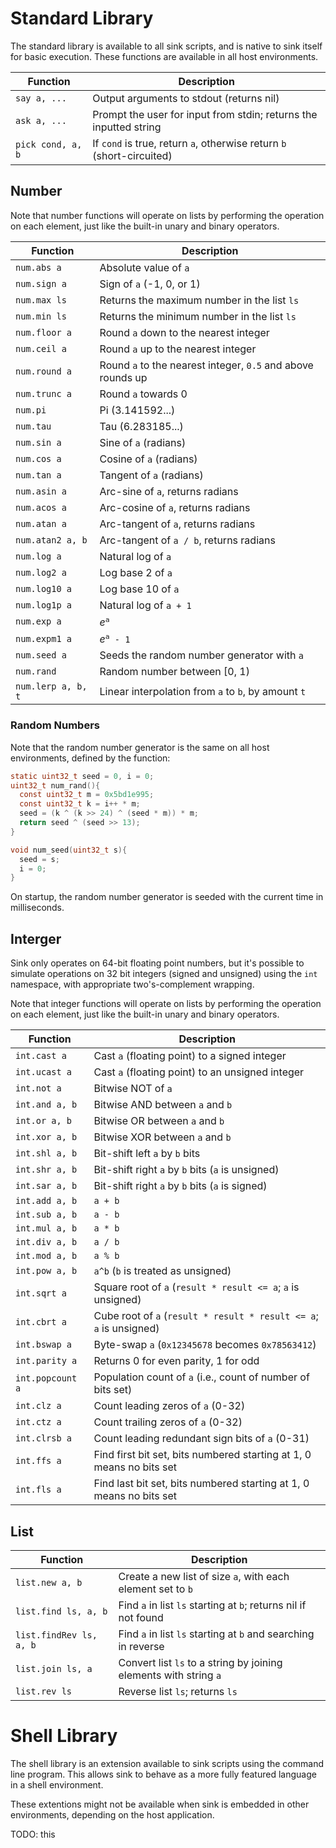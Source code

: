 
Standard Library
================

The standard library is available to all sink scripts, and is native to sink itself for basic
execution.  These functions are available in all host environments.

| Function                | Description                                                           |
|-------------------------|-----------------------------------------------------------------------|
| `say a, ...`            | Output arguments to stdout (returns nil)                              |
| `ask a, ...`            | Prompt the user for input from stdin; returns the inputted string     |
| `pick cond, a, b`       | If `cond` is true, return `a`, otherwise return `b` (short-circuited) |

Number
------

Note that number functions will operate on lists by performing the operation on each element, just
like the built-in unary and binary operators.

| Function                | Description                                                           |
|-------------------------|-----------------------------------------------------------------------|
| `num.abs a`             | Absolute value of `a`                                                 |
| `num.sign a`            | Sign of `a` (-1, 0, or 1)                                             |
| `num.max ls`            | Returns the maximum number in the list `ls`                           |
| `num.min ls`            | Returns the minimum number in the list `ls`                           |
| `num.floor a`           | Round `a` down to the nearest integer                                 |
| `num.ceil a`            | Round `a` up to the nearest integer                                   |
| `num.round a`           | Round `a` to the nearest integer, `0.5` and above rounds up           |
| `num.trunc a`           | Round `a` towards 0                                                   |
| `num.pi`                | Pi (3.141592...)                                                      |
| `num.tau`               | Tau (6.283185...)                                                     |
| `num.sin a`             | Sine of `a` (radians)                                                 |
| `num.cos a`             | Cosine of `a` (radians)                                               |
| `num.tan a`             | Tangent of `a` (radians)                                              |
| `num.asin a`            | Arc-sine of `a`, returns radians                                      |
| `num.acos a`            | Arc-cosine of `a`, returns radians                                    |
| `num.atan a`            | Arc-tangent of `a`, returns radians                                   |
| `num.atan2 a, b`        | Arc-tangent of `a / b`, returns radians                               |
| `num.log a`             | Natural log of `a`                                                    |
| `num.log2 a`            | Log base 2 of `a`                                                     |
| `num.log10 a`           | Log base 10 of `a`                                                    |
| `num.log1p a`           | Natural log of `a + 1`                                                |
| `num.exp a`             | *e*<sup>`a`</sup>                                                     |
| `num.expm1 a`           | *e*<sup>`a`</sup>` - 1`                                               |
| `num.seed a`            | Seeds the random number generator with `a`                            |
| `num.rand`              | Random number between [0, 1)                                          |
| `num.lerp a, b, t`      | Linear interpolation from `a` to `b`, by amount `t`                   |

### Random Numbers

Note that the random number generator is the same on all host environments, defined by the function:

```c
static uint32_t seed = 0, i = 0;
uint32_t num_rand(){
  const uint32_t m = 0x5bd1e995;
  const uint32_t k = i++ * m;
  seed = (k ^ (k >> 24) ^ (seed * m)) * m;
  return seed ^ (seed >> 13);
}

void num_seed(uint32_t s){
  seed = s;
  i = 0;
}
```

On startup, the random number generator is seeded with the current time in milliseconds.

Interger
--------

Sink only operates on 64-bit floating point numbers, but it's possible to simulate operations on 32
bit integers (signed and unsigned) using the `int` namespace, with appropriate two's-complement
wrapping.

Note that integer functions will operate on lists by performing the operation on each element, just
like the built-in unary and binary operators.

| Function                | Description                                                           |
|-------------------------|-----------------------------------------------------------------------|
| `int.cast a`            | Cast `a` (floating point) to a signed integer                         |
| `int.ucast a`           | Cast `a` (floating point) to an unsigned integer                      |
| `int.not a`             | Bitwise NOT of `a`                                                    |
| `int.and a, b`          | Bitwise AND between `a` and `b`                                       |
| `int.or a, b`           | Bitwise OR between `a` and `b`                                        |
| `int.xor a, b`          | Bitwise XOR between `a` and `b`                                       |
| `int.shl a, b`          | Bit-shift left `a` by `b` bits                                        |
| `int.shr a, b`          | Bit-shift right `a` by `b` bits (`a` is unsigned)                     |
| `int.sar a, b`          | Bit-shift right `a` by `b` bits (`a` is signed)                       |
| `int.add a, b`          | `a + b`                                                               |
| `int.sub a, b`          | `a - b`                                                               |
| `int.mul a, b`          | `a * b`                                                               |
| `int.div a, b`          | `a / b`                                                               |
| `int.mod a, b`          | `a % b`                                                               |
| `int.pow a, b`          | `a^b` (`b` is treated as unsigned)                                    |
| `int.sqrt a`            | Square root of `a` (`result * result <= a`; `a` is unsigned)          |
| `int.cbrt a`            | Cube root of `a` (`result * result * result <= a`; `a` is unsigned)   |
| `int.bswap a`           | Byte-swap `a` (`0x12345678` becomes `0x78563412`)                     |
| `int.parity a`          | Returns 0 for even parity, 1 for odd                                  |
| `int.popcount a`        | Population count of `a` (i.e., count of number of bits set)           |
| `int.clz a`             | Count leading zeros of `a` (0-32)                                     |
| `int.ctz a`             | Count trailing zeros of `a` (0-32)                                    |
| `int.clrsb a`           | Count leading redundant sign bits of `a` (0-31)                       |
| `int.ffs a`             | Find first bit set, bits numbered starting at 1, 0 means no bits set  |
| `int.fls a`             | Find last bit set, bits numbered starting at 1, 0 means no bits set   |

List
----

| Function                | Description                                                           |
|-------------------------|-----------------------------------------------------------------------|
| `list.new a, b`         | Create a new list of size `a`, with each element set to `b`           |
| `list.find ls, a, b`    | Find `a` in list `ls` starting at `b`; returns nil if not found       |
| `list.findRev ls, a, b` | Find `a` in list `ls` starting at `b` and searching in reverse        |
| `list.join ls, a`       | Convert list `ls` to a string by joining elements with string `a`     |
| `list.rev ls`           | Reverse list `ls`; returns `ls`                                       |


Shell Library
=============

The shell library is an extension available to sink scripts using the command line program.  This
allows sink to behave as a more fully featured language in a shell environment.

These extentions might not be available when sink is embedded in other environments, depending on
the host application.

TODO: this
